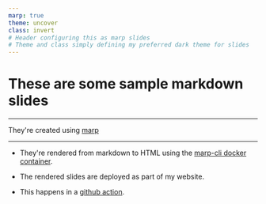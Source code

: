 ```yaml
---
marp: true
theme: uncover 
class: invert
# Header configuring this as marp slides
# Theme and class simply defining my preferred dark theme for slides
---
```


<!-- A slide with a title -->
# These are some sample markdown slides

---

<!-- Three dash breaks start a new slide -->
<!-- This one just has some text and a link -->

They're created using [marp](https://marp.app/)

---

<!-- Another slide with some bullet points -->

* They're rendered from markdown to HTML using the [marp-cli docker container](https://github.com/marp-team/marp-cli#docker).

* The rendered slides are deployed as part of my website.

* This happens in a [github action](https://github.com/UnseenWizzard/unseenwizzard.github.io/blob/8d812ca33bfac4106ddf5f58512740e925c835fa/.github/workflows/render-slides.yaml).